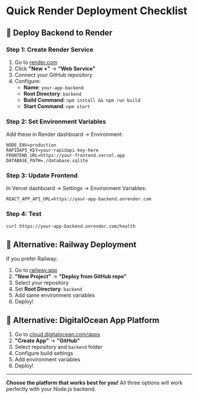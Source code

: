 # Quick Render Deployment Checklist

## 🚀 Deploy Backend to Render

### Step 1: Create Render Service
1. Go to [render.com](https://render.com)
2. Click **"New +"** → **"Web Service"**
3. Connect your GitHub repository
4. Configure:
   - **Name**: `your-app-backend`
   - **Root Directory**: `backend`
   - **Build Command**: `npm install && npm run build`
   - **Start Command**: `npm start`

### Step 2: Set Environment Variables
Add these in Render dashboard → Environment:

```
NODE_ENV=production
RAPIDAPI_KEY=your-rapidapi-key-here
FRONTEND_URL=https://your-frontend.vercel.app
DATABASE_PATH=./database.sqlite
```

### Step 3: Update Frontend
In Vercel dashboard → Settings → Environment Variables:

```
REACT_APP_API_URL=https://your-app-backend.onrender.com
```

### Step 4: Test
```bash
curl https://your-app-backend.onrender.com/health
```

## 🎯 Alternative: Railway Deployment

If you prefer Railway:

1. Go to [railway.app](https://railway.app)
2. **"New Project"** → **"Deploy from GitHub repo"**
3. Select your repository
4. Set **Root Directory**: `backend`
5. Add same environment variables
6. Deploy!

## 🎯 Alternative: DigitalOcean App Platform

1. Go to [cloud.digitalocean.com/apps](https://cloud.digitalocean.com/apps)
2. **"Create App"** → **"GitHub"**
3. Select repository and `backend` folder
4. Configure build settings
5. Add environment variables
6. Deploy!

---

**Choose the platform that works best for you!** All three options will work perfectly with your Node.js backend.
